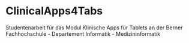 # ClinicalApps4Tabs
Studentenarbeit für das Modul Klinische Apps für Tablets an der Berner Fachhochschule - Departement Informatik - Medizininformatik